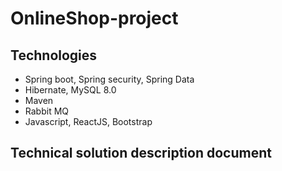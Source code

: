 # OnlineShop-project
## Technologies 
* Spring boot, Spring security, Spring Data
* Hibernate, MySQL 8.0
* Maven
* Rabbit MQ
* Javascript, ReactJS, Bootstrap

## Technical solution description document 

